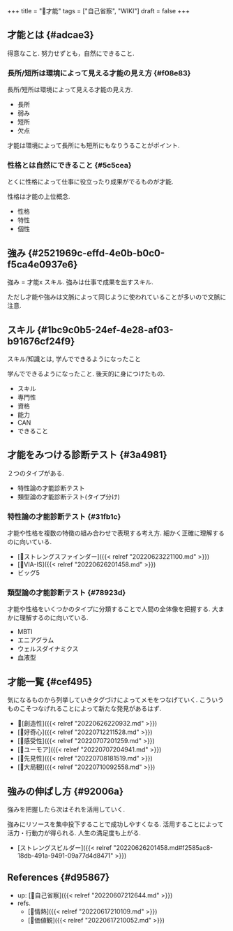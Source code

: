 +++
title = "📝才能"
tags = ["自己省察", "WIKI"]
draft = false
+++

## 才能とは {#adcae3}

得意なこと. 努力せずとも，自然にできること.


### 長所/短所は環境によって見える才能の見え方 {#f08e83}

長所/短所は環境によって見える才能の見え方.

-   長所
-   弱み
-   短所
-   欠点

才能は環境によって長所にも短所にもなりうることがポイント.


### 性格とは自然にできること {#5c5cea}

とくに性格によって仕事に役立ったり成果がでるものが才能.

性格は才能の上位概念.

-   性格
-   特性
-   個性


## 強み {#2521969c-effd-4e0b-b0c0-f5ca4e0937e6}

強み = 才能x スキル. 強みは仕事で成果を出すスキル.

ただし才能や強みは文脈によって同じように使われていることが多いので文脈に注意.


## スキル {#1bc9c0b5-24ef-4e28-af03-b91676cf24f9}

スキル/知識とは, 学んでできるようになったこと

学んでできるようになったこと. 後天的に身につけたもの.

-   スキル
-   専門性
-   資格
-   能力
-   CAN
-   できること


## 才能をみつける診断テスト {#3a4981}

２つのタイプがある.

-   特性論の才能診断テスト
-   類型論の才能診断テスト(タイプ分け)


### 特性論の才能診断テスト {#31fb1c}

才能や性格を複数の特徴の組み合わせで表現する考え方. 細かく正確に理解するのに向いている.

-   [📝ストレングスファインダー]({{< relref "20220623221100.md" >}})
-   [📝VIA-IS]({{< relref "20220626201458.md" >}})
-   ビッグ5


### 類型論の才能診断テスト {#78923d}

才能や性格をいくつかのタイプに分類することで人間の全体像を把握する. 大まかに理解するのに向いている.

-   MBTI
-   エニアグラム
-   ウェルスダイナミクス
-   血液型


## 才能一覧 {#cef495}

気になるものから列挙していきタグづけによってメモをつなげていく. こういうものこそつなげれることによって新たな発見があるはず.

-   📝[創造性]({{< relref "20220626220932.md" >}})
-   [📝好奇心]({{< relref "20220712211528.md" >}})
-   [📝感受性]({{< relref "20220707201259.md" >}})
-   [📝ユーモア]({{< relref "20220707204941.md" >}})
-   [📝先見性]({{< relref "20220708181519.md" >}})
-   [📝大局観]({{< relref "20220710092558.md" >}})


## 強みの伸ばし方 {#92006a}

強みを把握したら次はそれを活用していく.

強みにリソースを集中投下することで成功しやすくなる. 活用することによって活力・行動力が得られる. 人生の満足度も上がる.

-   [ストレングスビルダー]({{< relref "20220626201458.md#f2585ac8-18db-491a-9491-09a77d4d8471" >}})


## References {#d95867}

-   up: [📝自己省察]({{< relref "20220607212644.md" >}})
-   refs.
    -   [📝情熱]({{< relref "20220617210109.md" >}})
    -   [📝価値観]({{< relref "20220617210052.md" >}})
